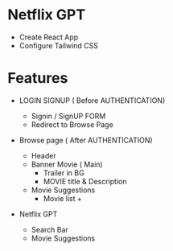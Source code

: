 
# Netflix GPT
 - Create React App
 - Configure Tailwind CSS


 # Features

  - LOGIN SIGNUP ( Before AUTHENTICATION)
     - Signin / SignUP FORM
     - Redirect to Browse Page

  - Browse page ( After AUTHENTICATION)
       - Header
       - Banner Movie ( Main)
          - Trailer in BG
          - MOVIE title & Description
       - Movie Suggestions
         - Movie list + 


  - Netflix GPT
     - Search Bar
     - Movie Suggestions